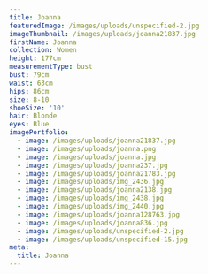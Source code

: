 ```yaml
---
title: Joanna
featuredImage: /images/uploads/unspecified-2.jpg
imageThumbnail: /images/uploads/joanna21837.jpg
firstName: Joanna
collection: Women
height: 177cm
measurementType: bust
bust: 79cm
waist: 63cm
hips: 86cm
size: 8-10
shoeSize: '10'
hair: Blonde
eyes: Blue
imagePortfolio:
  - image: /images/uploads/joanna21837.jpg
  - image: /images/uploads/joanna.png
  - image: /images/uploads/joanna.jpg
  - image: /images/uploads/joanna237.jpg
  - image: /images/uploads/joanna21783.jpg
  - image: /images/uploads/img_2436.jpg
  - image: /images/uploads/joanna2138.jpg
  - image: /images/uploads/img_2438.jpg
  - image: /images/uploads/img_2440.jpg
  - image: /images/uploads/joanna128763.jpg
  - image: /images/uploads/joanna836.jpg
  - image: /images/uploads/unspecified-2.jpg
  - image: /images/uploads/unspecified-15.jpg
meta:
  title: Joanna
---
```


